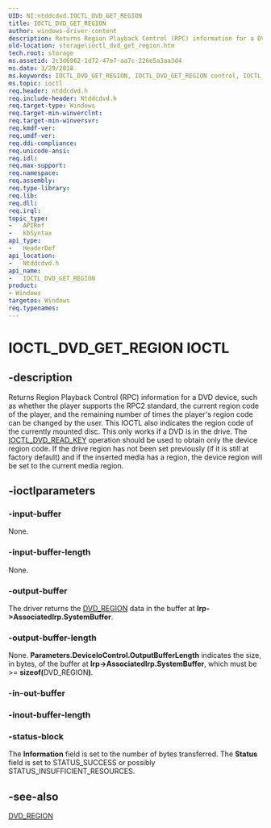 ```yaml
---
UID: NI:ntddcdvd.IOCTL_DVD_GET_REGION
title: IOCTL_DVD_GET_REGION
author: windows-driver-content
description: Returns Region Playback Control (RPC) information for a DVD device, such as whether the player supports the RPC2 standard, the current region code of the player, and the remaining number of times the player's region code can be changed by the user.
old-location: storage\ioctl_dvd_get_region.htm
tech.root: storage
ms.assetid: 2c3d6962-1d72-47e7-aa7c-226e5a3aa3d4
ms.date: 3/29/2018
ms.keywords: IOCTL_DVD_GET_REGION, IOCTL_DVD_GET_REGION control, IOCTL_DVD_GET_REGION control code [Storage Devices], k307_74494f73-c80e-4ca6-adec-03d4ca6d335e.xml, ntddcdvd/IOCTL_DVD_GET_REGION, storage.ioctl_dvd_get_region
ms.topic: ioctl
req.header: ntddcdvd.h
req.include-header: Ntddcdvd.h
req.target-type: Windows
req.target-min-winverclnt: 
req.target-min-winversvr: 
req.kmdf-ver: 
req.umdf-ver: 
req.ddi-compliance: 
req.unicode-ansi: 
req.idl: 
req.max-support: 
req.namespace: 
req.assembly: 
req.type-library: 
req.lib: 
req.dll: 
req.irql: 
topic_type:
-	APIRef
-	kbSyntax
api_type:
-	HeaderDef
api_location:
-	Ntddcdvd.h
api_name:
-	IOCTL_DVD_GET_REGION
product:
- Windows
targetos: Windows
req.typenames: 
---
```


# IOCTL_DVD_GET_REGION IOCTL


## -description



Returns Region Playback Control (RPC) information for a DVD device, such as whether the player supports the RPC2 standard, the current region code of the player, and the remaining number of times the player's region code can be changed by the user. This IOCTL also indicates the region code of the currently mounted disc. This only works if a DVD is in the drive. The <a href="https://msdn.microsoft.com/library/windows/hardware/ff560425">IOCTL_DVD_READ_KEY</a> operation should be used to obtain only the device region code. If the drive region has not been set previously (if it is still at factory default) and if the inserted media has a region, the device region will be set to the current media region.




## -ioctlparameters




### -input-buffer

None.


### -input-buffer-length

None.


### -output-buffer

The driver returns the <a href="https://msdn.microsoft.com/library/windows/hardware/ff553741">DVD_REGION</a> data in the buffer at <b>Irp-&gt;AssociatedIrp.SystemBuffer</b>.


### -output-buffer-length

None. <b>Parameters.DeviceIoControl.OutputBufferLength</b> indicates the size, in bytes, of the buffer at <b>Irp-&gt;AssociatedIrp.SystemBuffer</b>, which must be &gt;= <b>sizeof(</b>DVD_REGION<b>)</b>.


### -in-out-buffer








### -inout-buffer-length








### -status-block

The <b>Information</b> field is set to the number of bytes transferred. The <b>Status</b> field is set to STATUS_SUCCESS or possibly STATUS_INSUFFICIENT_RESOURCES.


## -see-also




<a href="https://msdn.microsoft.com/library/windows/hardware/ff553741">DVD_REGION</a>
 

 

